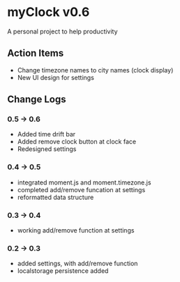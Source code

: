 # myClock v0.6
A personal project to help productivity

## Action Items 
* Change timezone names to city names (clock display)
* New UI design for settings

## Change Logs

### 0.5 -> 0.6
* Added time drift bar
* Added remove clock button at clock face
* Redesigned settings

### 0.4 -> 0.5 
* integrated moment.js and moment.timezone.js
* completed add/remove funcation at settings
* reformatted data structure

### 0.3 -> 0.4 
* working add/remove function at settings

### 0.2 -> 0.3 
* added settings, with add/remove function 
* localstorage persistence added